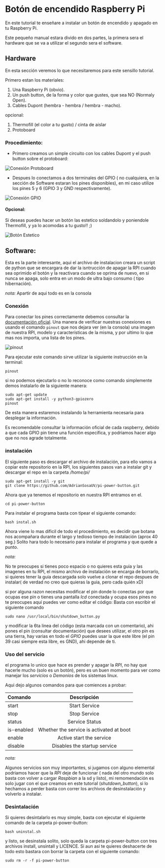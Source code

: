 # Botón de encendido Raspberry Pi

En este tutorial te enseñare a instalar un botón de encendido y apagado en tu Raspberry Pi.

Este pequeño manual estara divido en dos partes, la primera sera el hardware que se va a utilizar el segundo sera el software.

## Hardware

En esta sección veremos lo que necesitaremos para este sensillo tutorial.

Primero estan los materiales:

1. Una Raspberry Pi (obvio).
1. Un push button, de la forma y color que gustes, que sea NO (Normaly Open).
1. Cables Dupont (hembra - hembra / hembra - macho).

opcional:

1. Thermofill (el color a tu gusto) / cinta de aislar
1. Protoboard

### Procedimiento:

* Primero creamos un simple circuito con los cables Dupont y el push button sobre el protoboard:

![Conexión Protoboard](https://raw.githubusercontent.com/AdrianSosaUV/pi-power-button/master/imagenes/protoboard.jpg)

* Despues lo conectamos a dos terminales del GPIO ( no cualquiera, en la sección de Software estaran los pines disponibles), en mi caso utilize los pines 5 y 6 (GPIO 3 y GND respectivamente).

![Conexión GPIO](https://raw.githubusercontent.com/AdrianSosaUV/pi-power-button/master/imagenes/rpi-connect.jpg)

#### Opcional:

Si deseas puedes hacer un botón las estetico soldandolo y poniendole Thermofill, y ya lo acomodas a tu gusto!! ;)

![Botón Estetico](https://raw.githubusercontent.com/AdrianSosaUV/pi-power-button/master/imagenes/btn-finished.jpg)


## Software:

Esta es la parte interesante, aqui el archivo de instalacion creara un script de python que se encargara de dar la isntrucción de apagar la RPI cuando sea oprimido el botón y la reactivara cuando se oprima de nuevo, en si nunca se apaga, solo entra en un modo de ultra bajo consumo ( tipo hibernación).

_nota:_
Apartir de aqui todo es en la consola

### Conexión

Para conectar los pines correctamente debemos consultar la [documentación oficial](https://www.raspberrypi.org/documentation/usage/gpio/README.md "GPIO").
Una manera de verificar nuestras conexiones es usando el comando `pinout` que nos dejara ver (en la consola) una imagen de nuestra RPI, modelo y características de la misma, y por ultimo lo que mas nos importa, una lista de los pines.

![pinout](https://raw.githubusercontent.com/AdrianSosaUV/pi-power-button/master/imagenes/pinout.png)

Para ejecutar este comando sirve utilizar la siguiente instrucción en la terminal:

	pinout

si no podemos ejecutarlo o no lo reconoce como comando simplemente demos instalarlo de la siguiente manera:

	sudo apt-get update
	sudo apt-get install -y python3-gpiozero
	pinout

De esta manera estaremos instalando la herramienta necesaria para desplegar la información.

Es recomendable consultar la información oficial de cada raspberry, debido a que cada GPIO pin tiene una función especifica, y podriamos hacer algo que no nos agrade totalmente.

### instalación

El siguiente paso es descargar el archivo de instalación, para ello vamos a copiar este repositorio en la RPI, los siguientes pasos van a instalar git y descargar el repo en la carpeta */home/pi/*

	sudo apt-get install -y git 
	git clone https://github.com/AdrianSosaUV/pi-power-button.git

Ahora que ya tenemos el repositorio en nuestra RPI entramos en el.
	
	cd pi-power-button

Para instalar el programa basta con tipear el siguiente comando:
	
	bash instal.sh

Ahora viene lo mas dificil de todo el procedimiento, es decidir que botana nos acompañara durante el largo y tedioso tiempo de instalación (aprox 40 seg.) Solito hara todo lo necesario para instalar el programa y que quede a punto.

_nota:_

No te preocupes si tienes poco espacio o no quieres esta guia y las imagenes en tu RPI, el mismo archivo de instalación se encarga de borrarlo, si quieres tener la guia descargada solo vuelve a clonar el repo despues de instalar( de verdad no creo que quieras la guia, pero cada quién xD)

si por alguna razon necesitas modificar el pin donde lo conectas por que ocupas ese pin o tienes una pantalla *lcd* conectada y ocupa esos pines no te preocupes aquí puedes ver como editar el código:
Basta con escribir el siguiente comando 

	sudo nano /usr/local/bin/shutdown_button.py

y modificar la 6ta linea del código (esta marcada con un comentario), ahi pones el pin (consultar documentación) que desees utilizar, el otro pin es una tierra, hay varias en todo el *GPIO* puedes usar la que este libre (el pin 39 casi siempre esta libre, es GND), ahi depende de ti.

### Uso del servicio

el programa lo unico que hace es prender y apagar la *RPI*, no hay que hacerle mucho (solo es un botón), pero es un buen momento para ver como manejar los _servicios_ o _Demonios_ de los sistemas linux.

Aqui dejo algunos comandos para que comiences a probar:

| Comando        | Descripción    | 
| :------------- | :----------: |
|  		start 	 | Start Service  |
| 		stop     | Stop Service |
|  		status   | Service Status  |
| 	is-enabled   | Whether the service is activated at boot |
|  		enable   | Active start the service  |
| 		disable  | Disables the startup service |


_nota:_

Algunos servicios son muy importantes, si jugamos con alguno elemental podriamos hacer que la *RPI* deje de funcionar ( nada del otro mundo solo basta con volver a cargar *Raspbian* a la sd y listo), mi remomendación es solo jugar con el que creamos en este tutorial (*shutdown_button*), si lo hechamos a perder basta con correr los archivos de desinstalación y volverlo a instalar.

### Desintalación

Si quieres desintalarlo es muy simple, basta con ejecutar el siguiente comando de la carpeta pi-power-button:

	bash uninstal.sh

y listo, se desinstala solito, solo queda la carpeta pi-power-button con tres archivos install, unsintall y LICENCE.
Si aun asi te quieres deshacerte de todo esto bastara con borrar la carpeta con el siguiente comando:

	sudo rm -r -f pi-power-button



